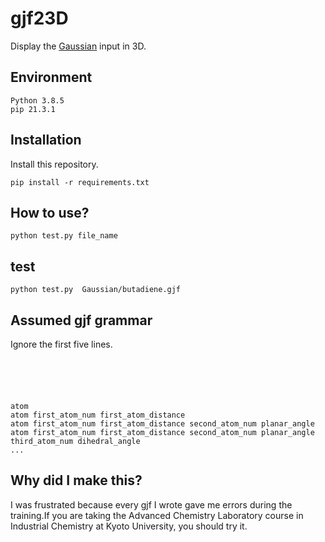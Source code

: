 # gjf23D
Display the [Gaussian](https://www.hulinks.co.jp/software/chem/gaussian) input in 3D.

## Environment

```
Python 3.8.5
pip 21.3.1
```

## Installation
Install this repository.
```
pip install -r requirements.txt
```

## How to use?
```
python test.py file_name
```

## test
```
python test.py  Gaussian/butadiene.gjf
```

## Assumed gjf grammar
Ignore the first five lines.
```





atom
atom first_atom_num first_atom_distance
atom first_atom_num first_atom_distance second_atom_num planar_angle
atom first_atom_num first_atom_distance second_atom_num planar_angle third_atom_num dihedral_angle
...
```
## Why did I make this?
I was frustrated because every gjf I wrote gave me errors during the training.If you are taking the Advanced Chemistry Laboratory course in Industrial Chemistry at Kyoto University, you should try it.
